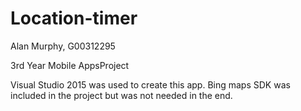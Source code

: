 # Location-timer
Alan Murphy, G00312295

3rd Year Mobile AppsProject

Visual Studio 2015 was used to create this app. Bing maps SDK was included in the project but was not needed in the end.
